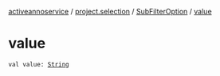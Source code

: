 [activeannoservice](../../index.md) / [project.selection](../index.md) / [SubFilterOption](index.md) / [value](./value.md)

# value

`val value: `[`String`](https://kotlinlang.org/api/latest/jvm/stdlib/kotlin/-string/index.html)